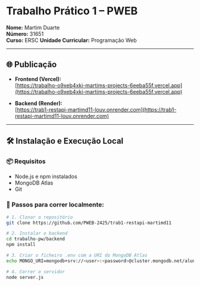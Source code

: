 # Trabalho Prático 1 – PWEB

**Nome:** Martim Duarte  
**Número:** 31651  
**Curso:** ERSC 
**Unidade Curricular:** Programação Web 

---

## 🌐 Publicação

- **Frontend (Vercel):**  
  [https://trabalho-o9xeb4xki-martims-projects-6eeba55f.vercel.app](https://trabalho-o9xeb4xki-martims-projects-6eeba55f.vercel.app)

- **Backend (Render):**  
  [https://trab1-restapi-martimd11-louv.onrender.com](https://trab1-restapi-martimd11-louv.onrender.com)

---

## 🛠️ Instalação e Execução Local

### 📦 Requisitos

- Node.js e npm instalados
- MongoDB Atlas 
- Git

### 🧪 Passos para correr localmente:

```bash
# 1. Clonar o repositório
git clone https://github.com/PWEB-2425/trab1-restapi-martimd11

# 2. Instalar o backend
cd trabalho-pw/backend
npm install

# 3. Criar o ficheiro .env com a URI do MongoDB Atlas
echo MONGO_URI=mongodb+srv://<user>:<password>@cluster.mongodb.net/alunosDB > .env

# 4. Correr o servidor
node server.js
